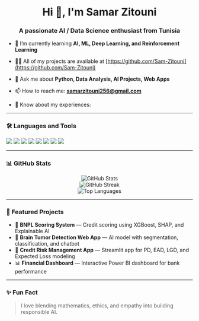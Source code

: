 <h1 align="center">Hi 👋, I'm Samar Zitouni</h1>
<h3 align="center">A passionate AI / Data Science enthusiast from Tunisia</h3>

- 🌱 I’m currently learning **AI, ML, Deep Learning, and Reinforcement Learning**

- 👨‍💻 All of my projects are available at [https://github.com/Sam-Zitouni](https://github.com/Sam-Zitouni)

- 💬 Ask me about **Python, Data Analysis, AI Projects, Web Apps**

- 📫 How to reach me: **samarzitouni256@gmail.com**

- 📄 Know about my experiences: [](#)

---

### 🛠️ Languages and Tools
<p align="left">
  <img src="https://img.shields.io/badge/Python-3776AB?style=flat&logo=python&logoColor=white"/>
  <img src="https://img.shields.io/badge/NumPy-013243?style=flat&logo=numpy&logoColor=white"/>
  <img src="https://img.shields.io/badge/Pandas-150458?style=flat&logo=pandas&logoColor=white"/>
  <img src="https://img.shields.io/badge/Scikit%20Learn-F7931E?style=flat&logo=scikit-learn&logoColor=white"/>
  <img src="https://img.shields.io/badge/XGBoost-EC6526?style=flat&logo=OpenCV&logoColor=white"/>
  <img src="https://img.shields.io/badge/Flask-000000?style=flat&logo=flask&logoColor=white"/>
  <img src="https://img.shields.io/badge/Streamlit-FF4B4B?style=flat&logo=streamlit&logoColor=white"/>
  <img src="https://img.shields.io/badge/React-20232A?style=flat&logo=react&logoColor=61DAFB"/>
</p>

---

### 📊 GitHub Stats
<p align="center">
  <img src="https://github-readme-stats.vercel.app/api?username=Sam-Zitouni&show_icons=true&theme=tokyonight" alt="GitHub Stats"/>
  <br />
  <img src="https://github-readme-streak-stats.herokuapp.com/?user=Sam-Zitouni&theme=tokyonight" alt="GitHub Streak"/>
  <br />
  <img src="https://github-readme-stats.vercel.app/api/top-langs/?username=Sam-Zitouni&layout=compact&theme=tokyonight" alt="Top Languages"/>
</p>

---

### 🚀 Featured Projects
- 🎯 **BNPL Scoring System** — Credit scoring using XGBoost, SHAP, and Explainable AI
- 🧠 **Brain Tumor Detection Web App** — AI model with segmentation, classification, and chatbot
- 💼 **Credit Risk Management App** — Streamlit app for PD, EAD, LGD, and Expected Loss modeling
- 📊 **Financial Dashboard** — Interactive Power BI dashboard for bank performance

---

### ✨ Fun Fact
> I love blending mathematics, ethics, and empathy into building responsible AI.

